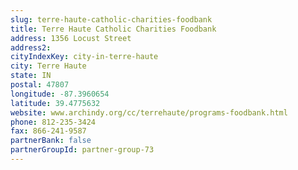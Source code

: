 ```yaml
---
slug: terre-haute-catholic-charities-foodbank
title: Terre Haute Catholic Charities Foodbank
address: 1356 Locust Street
address2: 
cityIndexKey: city-in-terre-haute
city: Terre Haute
state: IN
postal: 47807
longitude: -87.3960654
latitude: 39.4775632
website: www.archindy.org/cc/terrehaute/programs-foodbank.html
phone: 812-235-3424
fax: 866-241-9587
partnerBank: false
partnerGroupId: partner-group-73
---
```

